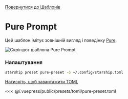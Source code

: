 [Повернутися до Шаблонів](./README.md#pure)

# Pure Prompt

Цей шаблон імітує зовнішній вигляд і поведінку [Pure](https://github.com/sindresorhus/pure).

![Скріншот шаблона Pure Prompt](/presets/img/pure-preset.png)

### Налаштування

```sh
starship preset pure-preset -o ~/.config/starship.toml
```

[Натисніть, щоб завантажити TOML](/presets/toml/pure-preset.toml)

<<< @/.vuepress/public/presets/toml/pure-preset.toml
